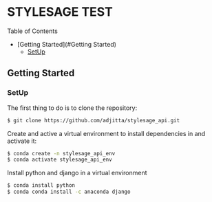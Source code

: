 # STYLESAGE TEST

<summary>Table of Contents</summary>

- [Getting Started](#Getting Started)
  - [SetUp](#SetUp)


## Getting Started

### SetUp
The first thing to do is to clone the repository:
```sh
$ git clone https://github.com/adjitta/stylesage_api.git
```
Create and active a virtual environment to install dependencies in and activate it:
```sh
$ conda create -n stylesage_api_env
$ conda activate stylesage_api_env
```  
Install python and django in a virtual environment

```sh
$ conda install python
$ conda conda install -c anaconda django
```  